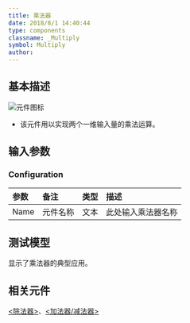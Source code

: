 ```yaml
---
title: 乘法器
date: 2018/8/1 14:40:44
type: components
classname: _Multiply
symbol: Multiply
author: 
---
```

## <span id="comp_desc">基本描述</span>
![元件图标]()

+ 该元件用以实现两个一维输入量的乘法运算。

## <span id="comp_params">输入参数</span>
### <span id="comp_params_group_Configuration">Configuration</span>
| 参数 | 备注 | 类型 | 描述 |
| :--- | :--- | :--: | :--- |
| <span id="comp_params_param_Name">Name</span> | 元件名称 | 文本 | 此处输入乘法器名称 |

[Name]: #comp_params_param_Name "Name"

## <span id="comp_example">测试模型</span>
[<test Multiply>](<test link>)显示了乘法器的典型应用。

## <span id="comp_seealso">相关元件</span>
[<除法器>](<test link>)、[<加法器/减法器>](<test link>)
    



